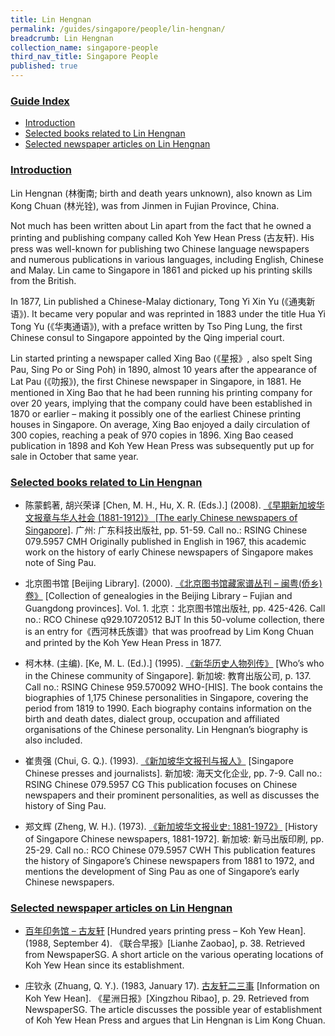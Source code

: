 ```yaml
---
title: Lin Hengnan
permalink: /guides/singapore/people/lin-hengnan/
breadcrumb: Lin Hengnan
collection_name: singapore-people
third_nav_title: Singapore People
published: true
---
```


### <u>Guide Index</u>

* [Introduction](#introduction)
* [Selected books related to Lin Hengnan](#selected-books-related-to-lin-hengnan)
* [Selected newspaper articles on Lin Hengnan](#selected-newspaper-articles-on-lin-hengnan)

### <u>Introduction</u>

Lin Hengnan (林衡南; birth and death years unknown), also known as Lim Kong Chuan (林光铨), was from Jinmen in Fujian Province, China.

Not much has been written about Lin apart from the fact that he owned a printing and publishing company called Koh Yew Hean Press (古友轩). His press was well-known for publishing two Chinese language newspapers and numerous publications in various languages, including English, Chinese and Malay. Lin came to Singapore in 1861 and picked up his printing skills from the British.

In 1877, Lin published a Chinese-Malay dictionary, Tong Yi Xin Yu (《通夷新语》). It became very popular and was reprinted in 1883 under the title Hua Yi Tong Yu (《华夷通语》), with a preface written by Tso Ping Lung, the first Chinese consul to Singapore appointed by the Qing imperial court.

Lin started printing a newspaper called Xing Bao (《星报》, also spelt Sing Pau, Sing Po or Sing Poh) in 1890, almost 10 years after the appearance of Lat Pau (《叻报》), the first Chinese newspaper in Singapore, in 1881. He mentioned in Xing Bao that he had been running his printing company for over 20 years, implying that the company could have been established in 1870 or earlier – making it possibly one of the earliest Chinese printing houses in Singapore. On average, Xing Bao enjoyed a daily circulation of 300 copies, reaching a peak of 970 copies in 1896. Xing Bao ceased publication in 1898 and Koh Yew Hean Press was subsequently put up for sale in October that same year.

 

### <u>Selected books related to Lin Hengnan</u>

* 陈蒙鹤著, 胡兴荣译 [Chen, M. H., Hu, X. R. (Eds.).] (2008). [《早期新加坡华文报章与华人社会 (1881-1912)》 [The early Chinese newspapers of Singapore]](http://eservice.nlb.gov.sg/item_holding_s.aspx?bid=13112930). 广州: 广东科技出版社, pp. 51-59.
Call no.: RSING Chinese 079.5957 CMH
Originally published in English in 1967, this academic work on the history of early Chinese newspapers of Singapore makes note of Sing Pau.


* 北京图书馆 [Beijing Library]. (2000). [《北京图书馆藏家谱丛刊 – 闽粤(侨乡)卷》](http://eservice.nlb.gov.sg/item_holding_s.aspx?bid=10088407) [Collection of genealogies in the Beijing Library – Fujian and Guangdong provinces]. Vol. 1. 北京：北京图书馆出版社, pp. 425-426.
Call no.: RCO Chinese q929.10720512 BJT
In this 50-volume collection, there is an entry for《西河林氏族谱》that was proofread by Lim Kong Chuan and printed by the Koh Yew Hean Press in 1877.


* 柯木林. (主编). [Ke, M. L. (Ed.).] (1995). [《新华历史人物列传》](http://eservice.nlb.gov.sg/item_holding_s.aspx?bid=84500628) [Who’s who in the Chinese community of Singapore]. 新加坡: 教育出版公司, p. 137.
Call no.: RSING Chinese 959.570092 WHO-\[HIS\].
The book contains the biographies of 1,175 Chinese personalities in Singapore, covering the period from 1819 to 1990. Each biography contains information on the birth and death dates, dialect group, occupation and affiliated organisations of the Chinese personality. Lin Hengnan’s biography is also included.


* 崔贵强 (Chui, G. Q.). (1993). [《新加坡华文报刊与报人》](http://eservice.nlb.gov.sg/item_holding_s.aspx?bid=84520907) [Singapore Chinese presses and journalists]. 新加坡: 海天文化企业, pp. 7-9.
Call no.: RSING Chinese 079.5957 CG
This publication focuses on Chinese newspapers and their prominent personalities, as well as discusses the history of Sing Pau.


* 郑文辉 (Zheng, W. H.). (1973). [《新加坡华文报业史: 1881-1972》](http://eservice.nlb.gov.sg/item_holding_s.aspx?bid=84469781) [History of Singapore Chinese newspapers, 1881-1972]. 新加坡: 新马出版印刷, pp. 25-29.
Call no.: RCO Chinese 079.5957 CWH
This publication features the history of Singapore’s Chinese newspapers from 1881 to 1972, and mentions the development of Sing Pau as one of Singapore’s early Chinese newspapers.


### <u>Selected newspaper articles on Lin Hengnan</u>

* [百年印务馆 – 古友轩](http://eresources.nlb.gov.sg/newspapers/Digitised/Article/lhzb19880904-1.2.65.2.2) [Hundred years printing press – Koh Yew Hean]. (1988, September 4). 《联合早报》[Lianhe Zaobao], p. 38. Retrieved from NewspaperSG.
A short article on the various operating locations of Koh Yew Hean since its establishment.


* 庄钦永 (Zhuang, Q. Y.). (1983, January 17). [古友轩二三事](http://eresources.nlb.gov.sg/newspapers/Digitised/Article/scjp19830117-1.2.59.1.1) [Information on Koh Yew Hean]. 《星洲日报》[Xingzhou Ribao], p. 29. Retrieved from NewspaperSG.
The article discusses the possible year of establishment of Koh Yew Hean Press and argues that Lin Hengnan is Lim Kong Chuan.